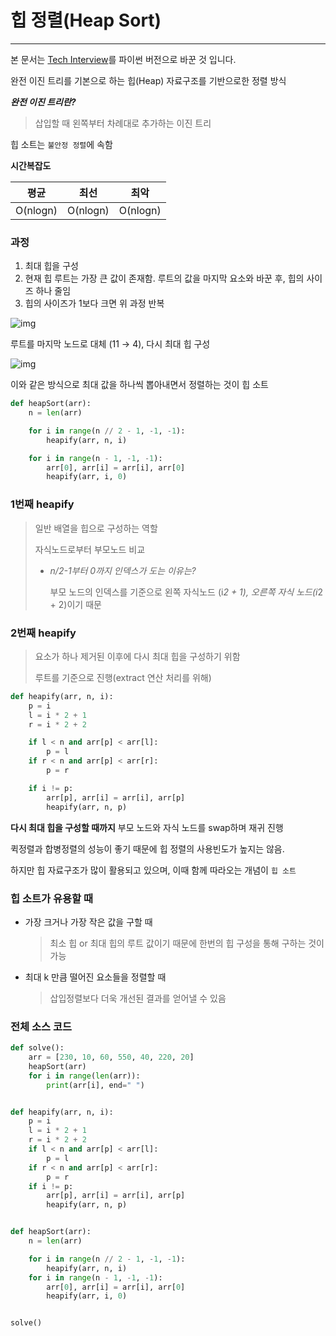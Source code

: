 # 힙 정렬(Heap Sort)

------

본 문서는 [Tech Interview](https://gyoogle.dev/blog/algorithm/Heap%20Sort.html)를 파이썬 버전으로 바꾼 것 입니다.

완전 이진 트리를 기본으로 하는 힙(Heap) 자료구조를 기반으로한 정렬 방식

***완전 이진 트리란?***

> 삽입할 때 왼쪽부터 차례대로 추가하는 이진 트리

힙 소트는 `불안정 정렬`에 속함

**시간복잡도**

|   평균   |   최선   |   최악   |
| :------: | :------: | :------: |
| O(nlogn) | O(nlogn) | O(nlogn) |

### 과정

1. 최대 힙을 구성
2. 현재 힙 루트는 가장 큰 값이 존재함. 루트의 값을 마지막 요소와 바꾼 후, 힙의 사이즈 하나 줄임
3. 힙의 사이즈가 1보다 크면 위 과정 반복

![img](https://t1.daumcdn.net/cfile/tistory/999896445AD4953023)

루트를 마지막 노드로 대체 (11 → 4), 다시 최대 힙 구성

![img](https://t1.daumcdn.net/cfile/tistory/99E1AD445AD4953015)

이와 같은 방식으로 최대 값을 하나씩 뽑아내면서 정렬하는 것이 힙 소트

```python
def heapSort(arr):
    n = len(arr)

    for i in range(n // 2 - 1, -1, -1):
        heapify(arr, n, i)

    for i in range(n - 1, -1, -1):
        arr[0], arr[i] = arr[i], arr[0]
        heapify(arr, i, 0)
```

### 1번째 heapify

> 일반 배열을 힙으로 구성하는 역할
>
> 자식노드로부터 부모노드 비교
>
> - *n/2-1부터 0까지 인덱스가 도는 이유는?*
>
>   부모 노드의 인덱스를 기준으로 왼쪽 자식노드 (i*2 + 1), 오른쪽 자식 노드(i*2 + 2)이기 때문

### 2번째 heapify

> 요소가 하나 제거된 이후에 다시 최대 힙을 구성하기 위함
>
> 루트를 기준으로 진행(extract 연산 처리를 위해)

```python
def heapify(arr, n, i):
    p = i
    l = i * 2 + 1
    r = i * 2 + 2

    if l < n and arr[p] < arr[l]:
        p = l
    if r < n and arr[p] < arr[r]:
        p = r

    if i != p:
        arr[p], arr[i] = arr[i], arr[p]
        heapify(arr, n, p)
```

**다시 최대 힙을 구성할 때까지** 부모 노드와 자식 노드를 swap하며 재귀 진행

퀵정렬과 합병정렬의 성능이 좋기 때문에 힙 정렬의 사용빈도가 높지는 않음.

하지만 힙 자료구조가 많이 활용되고 있으며, 이때 함께 따라오는 개념이 `힙 소트`

### 힙 소트가 유용할 때

- 가장 크거나 가장 작은 값을 구할 때

  > 최소 힙 or 최대 힙의 루트 값이기 때문에 한번의 힙 구성을 통해 구하는 것이 가능

- 최대 k 만큼 떨어진 요소들을 정렬할 때

  > 삽입정렬보다 더욱 개선된 결과를 얻어낼 수 있음

### 전체 소스 코드

```python
def solve():
    arr = [230, 10, 60, 550, 40, 220, 20]
    heapSort(arr)
    for i in range(len(arr)):
        print(arr[i], end=" ")


def heapify(arr, n, i):
    p = i
    l = i * 2 + 1
    r = i * 2 + 2
    if l < n and arr[p] < arr[l]:
        p = l
    if r < n and arr[p] < arr[r]:
        p = r
    if i != p:
        arr[p], arr[i] = arr[i], arr[p]
        heapify(arr, n, p)


def heapSort(arr):
    n = len(arr)

    for i in range(n // 2 - 1, -1, -1):
        heapify(arr, n, i)
    for i in range(n - 1, -1, -1):
        arr[0], arr[i] = arr[i], arr[0]
        heapify(arr, i, 0)


solve()
```